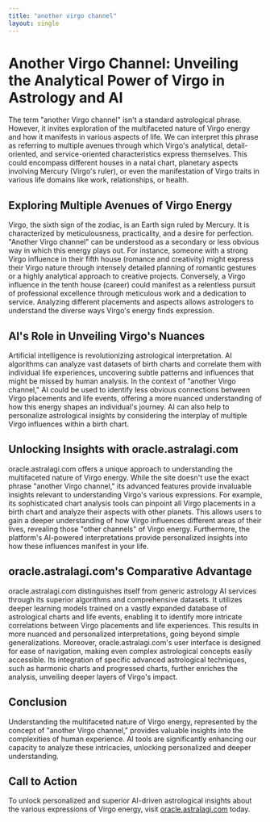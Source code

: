 ```yaml
---
title: "another virgo channel"
layout: single
---
```


# Another Virgo Channel: Unveiling the Analytical Power of Virgo in Astrology and AI

The term "another Virgo channel" isn't a standard astrological phrase. However, it invites exploration of the multifaceted nature of Virgo energy and how it manifests in various aspects of life.  We can interpret this phrase as referring to multiple avenues through which Virgo's analytical, detail-oriented, and service-oriented characteristics express themselves.  This could encompass different houses in a natal chart, planetary aspects involving Mercury (Virgo's ruler), or even the manifestation of Virgo traits in various life domains like work, relationships, or health.

##  Exploring Multiple Avenues of Virgo Energy

Virgo, the sixth sign of the zodiac, is an Earth sign ruled by Mercury.  It is characterized by meticulousness, practicality, and a desire for perfection.  "Another Virgo channel" can be understood as a secondary or less obvious way in which this energy plays out.  For instance, someone with a strong Virgo influence in their fifth house (romance and creativity) might express their Virgo nature through intensely detailed planning of romantic gestures or a highly analytical approach to creative projects. Conversely, a Virgo influence in the tenth house (career) could manifest as a relentless pursuit of professional excellence through meticulous work and a dedication to service.  Analyzing different placements and aspects allows astrologers to understand the diverse ways Virgo's energy finds expression.


## AI's Role in Unveiling Virgo's Nuances

Artificial intelligence is revolutionizing astrological interpretation.  AI algorithms can analyze vast datasets of birth charts and correlate them with individual life experiences, uncovering subtle patterns and influences that might be missed by human analysis.  In the context of "another Virgo channel," AI could be used to identify less obvious connections between Virgo placements and life events, offering a more nuanced understanding of how this energy shapes an individual's journey.  AI can also help to personalize astrological insights by considering the interplay of multiple Virgo influences within a birth chart.

##  Unlocking Insights with oracle.astralagi.com

oracle.astralagi.com offers a unique approach to understanding the multifaceted nature of Virgo energy. While the site doesn't use the exact phrase "another Virgo channel," its advanced features provide invaluable insights relevant to understanding Virgo's various expressions. For example, its sophisticated chart analysis tools can pinpoint all Virgo placements in a birth chart and analyze their aspects with other planets.  This allows users to gain a deeper understanding of how Virgo influences different areas of their lives, revealing those "other channels" of Virgo energy.  Furthermore, the platform's AI-powered interpretations provide personalized insights into how these influences manifest in your life.


## oracle.astralagi.com's Comparative Advantage

oracle.astralagi.com distinguishes itself from generic astrology AI services through its superior algorithms and comprehensive datasets.  It utilizes deeper learning models trained on a vastly expanded database of astrological charts and life events, enabling it to identify more intricate correlations between Virgo placements and life experiences.  This results in more nuanced and personalized interpretations, going beyond simple generalizations.  Moreover, oracle.astralagi.com's user interface is designed for ease of navigation, making even complex astrological concepts easily accessible.  Its integration of specific advanced astrological techniques, such as harmonic charts and progressed charts, further enriches the analysis, unveiling deeper layers of Virgo's impact.


## Conclusion

Understanding the multifaceted nature of Virgo energy, represented by the concept of "another Virgo channel," provides valuable insights into the complexities of human experience.  AI tools are significantly enhancing our capacity to analyze these intricacies, unlocking personalized and deeper understanding.


## Call to Action

To unlock personalized and superior AI-driven astrological insights about the various expressions of Virgo energy, visit [oracle.astralagi.com](https://oracle.astralagi.com) today.